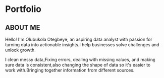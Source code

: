 # Portfolio
## ABOUT ME

Hello! I'm Olubukola Otegbeye, an aspiring data analyst with passion for turning data into actionable insights.I help businesses solve challenges and unlock growth.

I clean messy data,Fixing errors, dealing with missing values, and making sure data is consistent,also changing the shape of data so it's easier to work with.Bringing together information from different sources.
